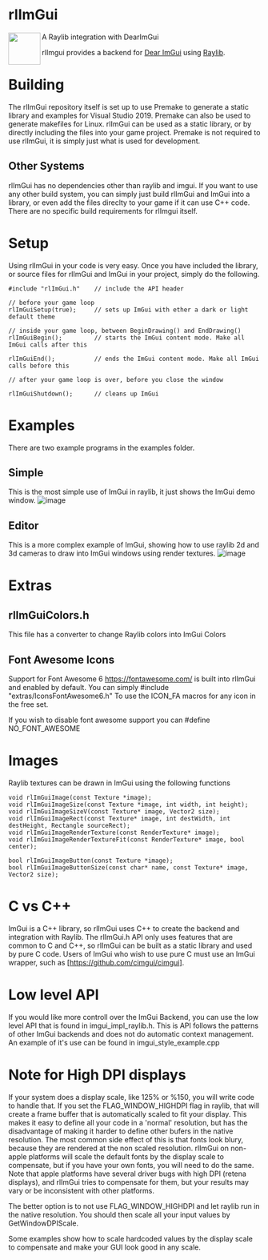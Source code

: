 # rlImGui
<img align="left" src="https://github.com/raysan5/raylib/raw/master/logo/raylib_logo_animation.gif" width="64">
A Raylib integration with DearImGui

rlImgui provides a backend for [Dear ImGui](https://github.com/ocornut/imgui) using [Raylib](https://www.raylib.com/). 

# Building
The rlImGui repository itself is set up to use Premake to generate a static library and examples for Visual Studio 2019. Premake can also be used to generate makefiles for Linux. rlImGui can be used as a static library, or by directly including the files into your game project.
Premake is not required to use rlImGui, it is simply just what is used for development.

## Other Systems
rlImGui has no dependencies other than raylib and imgui. If you want to use any other build system, you can simply just build rlImGui and ImGui into a library, or even add the files direclty to your game if it can use C++ code. There are no specific build requirements for rlImgui itself.

# Setup

Using rlImGui in your code is very easy. Once you have included the library, or source files for rlImGui and ImGui in your project, simply do the following.
```
#include "rlImGui.h"	// include the API header

// before your game loop
rlImGuiSetup(true); 	// sets up ImGui with ether a dark or light default theme

// inside your game loop, between BeginDrawing() and EndDrawing()
rlImGuiBegin();			// starts the ImGui content mode. Make all ImGui calls after this

rlImGuiEnd();			// ends the ImGui content mode. Make all ImGui calls before this

// after your game loop is over, before you close the window

rlImGuiShutdown();		// cleans up ImGui
```

# Examples
There are two example programs in the examples folder.

## Simple
This is the most simple use of ImGui in raylib, it just shows the ImGui demo window.
![image](https://user-images.githubusercontent.com/322174/136596910-da1b60ae-4a39-48f0-ae84-f568bc396870.png)


## Editor
This is a more complex example of ImGui, showing how to use raylib 2d and 3d cameras to draw into ImGui windows using render textures.
![image](https://user-images.githubusercontent.com/322174/136596949-033ffe0a-2476-4030-988a-5bf5b6e2ade7.png)

# Extras

## rlImGuiColors.h
This file has a converter to change Raylib colors into ImGui Colors

## Font Awesome Icons
Support for Font Awesome 6 https://fontawesome.com/ is built into rlImGui and enabled by default. You can simply
#include "extras/IconsFontAwesome6.h"
To use the ICON_FA macros for any icon in the free set.

If you wish to disable font awesome support you can #define NO_FONT_AWESOME


# Images
Raylib textures can be drawn in ImGui using the following functions
```
void rlImGuiImage(const Texture *image);
void rlImGuiImageSize(const Texture *image, int width, int height);
void rlImGuiImageSizeV(const Texture* image, Vector2 size);
void rlImGuiImageRect(const Texture* image, int destWidth, int destHeight, Rectangle sourceRect);
void rlImGuiImageRenderTexture(const RenderTexture* image);
void rlImGuiImageRenderTextureFit(const RenderTexture* image, bool center);

bool rlImGuiImageButton(const Texture *image);
bool rlImGuiImageButtonSize(const char* name, const Texture* image, Vector2 size);
```

# C vs C++
ImGui is a C++ library, so rlImGui uses C++ to create the backend and integration with Raylib.
The rlImGui.h API only uses features that are common to C and C++, so rlImGui can be built as a static library and used by pure C code. Users of ImGui who wish to use pure C must use an ImGui wrapper, such as [https://github.com/cimgui/cimgui].

# Low level API
If you would like more controll over the ImGui Backend, you can use the low level API that is found in imgui_impl_raylib.h. This is API follows the patterns of other ImGui backends and does not do automatic context management. An example of it's use can be found in imgui_style_example.cpp 

# Note for High DPI displays
If your system does a display scale, like 125% or %150, you will write code to handle that.
If you set the FLAG_WINDOW_HIGHDPI flag in raylib, that will create a frame buffer that is automatically scaled to fit your display. This makes it easy to define all your code in a 'normal' resolution, but has the disadvantage of making it harder to define other bufers in the native resolution. The most common side effect of this is that fonts look blury, because they are rendered at the non scaled resolution.
rlImGui on non-apple platforms will scale the default fonts by the display scale to compensate, but if you have your own fonts, you will need to do the same.
Note that apple platforms have several driver bugs with high DPI (retena displays), and rlImGui tries to compensate for them, but your results may vary or be inconsistent with other platforms.

The better option is to not use FLAG_WINDOW_HIGHDPI and let raylib run in the native resolution. You should then scale all your input values by GetWindowDPIScale.

Some examples show how to scale hardcoded values by the display scale to compensate and make your GUI look good in any scale.
